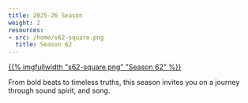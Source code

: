 ```yaml
---
title: 2025-26 Season
weight: 2
resources:
- src: /home/s62-square.png
  title: Season 62
---
```


<a href="/concerts/">{{% imgfullwidth "s62-square.png" "Season 62" %}}</a>

From bold beats to timeless truths, this season invites you on a journey through sound spirit, and song.
